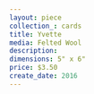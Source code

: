 ```yaml
---
layout: piece
collection_: cards
title: Yvette
media: Felted Wool
description:
dimensions: 5" x 6"
price: $3.50
create_date: 2016
---
```

